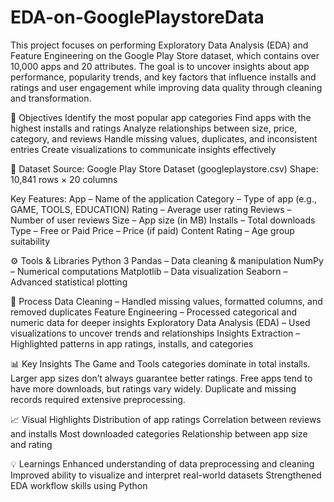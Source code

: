 # EDA-on-GooglePlaystoreData
This project focuses on performing Exploratory Data Analysis (EDA) and Feature Engineering on the Google Play Store dataset, which contains over 10,000 apps and 20 attributes.
The goal is to uncover insights about app performance, popularity trends, and key factors that influence installs and ratings and user engagement while improving data quality through cleaning and transformation.

🎯 Objectives
Identify the most popular app categories
Find apps with the highest installs and ratings
Analyze relationships between size, price, category, and reviews
Handle missing values, duplicates, and inconsistent entries
Create visualizations to communicate insights effectively

🧩 Dataset
Source: Google Play Store Dataset (googleplaystore.csv)
Shape: 10,841 rows × 20 columns

Key Features:
App – Name of the application
Category – Type of app (e.g., GAME, TOOLS, EDUCATION)
Rating – Average user rating
Reviews – Number of user reviews
Size – App size (in MB)
Installs – Total downloads
Type – Free or Paid
Price – Price (if paid)
Content Rating – Age group suitability

⚙️ Tools & Libraries
Python 3
Pandas – Data cleaning & manipulation
NumPy – Numerical computations
Matplotlib – Data visualization
Seaborn – Advanced statistical plotting

🧠 Process
Data Cleaning – Handled missing values, formatted columns, and removed duplicates
Feature Engineering – Processed categorical and numeric data for deeper insights
Exploratory Data Analysis (EDA) – Used visualizations to uncover trends and relationships
Insights Extraction – Highlighted patterns in app ratings, installs, and categories

📊 Key Insights
The Game and Tools categories dominate in total installs.
Larger app sizes don’t always guarantee better ratings.
Free apps tend to have more downloads, but ratings vary widely.
Duplicate and missing records required extensive preprocessing.

📈 Visual Highlights
Distribution of app ratings
Correlation between reviews and installs
Most downloaded categories
Relationship between app size and rating

💡 Learnings
Enhanced understanding of data preprocessing and cleaning
Improved ability to visualize and interpret real-world datasets
Strengthened EDA workflow skills using Python
